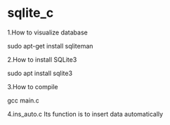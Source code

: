 # sqlite_c

1.How to visualize database

sudo apt-get install sqliteman

2.How to install SQLite3

sudo apt install sqlite3

3.How to compile

gcc main.c

4.ins_auto.c   Its function is to insert data automatically

